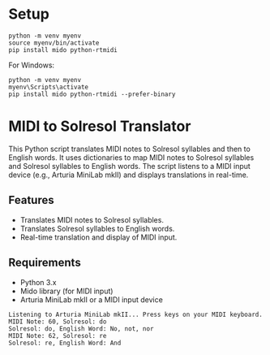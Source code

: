 # Setup
```
python -m venv myenv
source myenv/bin/activate
pip install mido python-rtmidi
```
For Windows:

```
python -m venv myenv
myenv\Scripts\activate
pip install mido python-rtmidi --prefer-binary
```

# MIDI to Solresol Translator

This Python script translates MIDI notes to Solresol syllables and then to English words. It uses dictionaries to map MIDI notes to Solresol syllables and Solresol syllables to English words. The script listens to a MIDI input device (e.g., Arturia MiniLab mkII) and displays translations in real-time.

## Features

- Translates MIDI notes to Solresol syllables.
- Translates Solresol syllables to English words.
- Real-time translation and display of MIDI input.

## Requirements

- Python 3.x
- Mido library (for MIDI input)
- Arturia MiniLab mkII or a MIDI input device


```
Listening to Arturia MiniLab mkII... Press keys on your MIDI keyboard.
MIDI Note: 60, Solresol: do
Solresol: do, English Word: No, not, nor
MIDI Note: 62, Solresol: re
Solresol: re, English Word: And
```
